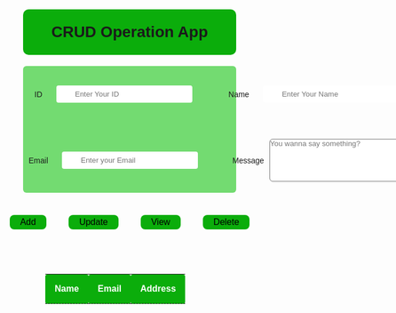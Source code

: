 
<html lang="en">
  <head>
    <meta charset="UTF-8" />
    <meta http-equiv="X-UA-Compatible" content="IE=edge" />
    <meta name="viewport" content="width=device-width, initial-scale=1.0" />
    <link rel="stylesheet" href="style.css" />
    <title>CRUD App</title>
  </head>
  <body>
    <div class="main">
      <div class="add-user">
        <div class="heading">
          <h1>CRUD Operation App</h1>
          <div id="line"></div>
        </div>
        <!-- <h2>Add/Update/View/Delete Users</h2> -->
        <form action="" class="userdata">
          <div class="input-con">
            <label for="userid">ID</label>
            <input type="text" name="userid" id="userid" placeholder="Enter Your ID" />
          </div>
          <div class="input-con">
            <label for="Name">Name</label>
            <input type="text" name="name" id="name" placeholder="Enter Your Name"/>
          </div>
          <div class="input-con">
            <label for="Email">Email</label>
            <input type="text" name="email" id="email" placeholder="Enter your Email" />
          </div>
          <div class="input-con">
            <label for="address">Message</label>
            <textarea name="address" id="address" cols="28" rows="5" placeholder="You wanna say something?"></textarea>
          </div>
        </form>
        <div class="btn-con">
          <div class="add-btnc">
            <button id="add">Add</button>
          </div>
          <div class="update-btnc">
            <button id="update">Update</button>
          </div>
          <div class="view-btnc">
            <button id="view">View</button>
          </div>
          <div class="delete-btnc">
            <button id="delete">Delete</button>
          </div>
        </div>
        <table class="table">
          <thead>
            <tr>
              <th scope="col" class="text-center">Name</th>
              <th scope="col" class="text-center">Email</th>
              <th scope="col" class="text-center">Address</th>
            </tr>
          </thead>
          <tbody id="result" class="text-center"></tbody>
        </table>
      </div>
    </div>
    <script src="index.js"></script>
    <script src="https://unpkg.com/axios/dist/axios.min.js"></script>
  </body>
</html>


<style>
 @import url("https://fonts.googleapis.com/css2?family=Ubuntu:ital,wght@0,300;0,400;0,500;0,700;1,300;1,400;1,500;1,700&display=swap");

* {
  box-sizing: border-box;
  margin: 0;
  padding: 0;
  font-family: "Ubuntu", sans-serif;
}

h2,
h1 {
  text-align: center;
  margin: 25px;
}

.add-user {
  height: 100vh;
  display: flex;
  flex-direction: column;
}

.userdata {
  display: grid;
  grid-template-columns: auto auto;
  /* justify-content: center; */
  align-content: center;
  background-color: #f7f7f7;
  background-color: #73db71;
  margin: 10px;
  border-radius: 6px;
  grid-gap: 10px;
}

.input-con {
  display: flex;
  justify-content: center;
  align-items: center;
  margin: 10px;
}

form label {
  display: inline-block;
}

form input {
  margin: 25px;
  padding: 8px 34px;
  border: none;
  border-radius: 4px;
}

textarea {
  margin: 10px;
  border-radius: 6px;

}

.btn-con {
  display: flex;
  justify-content: center;
  align-items: center;
  /* background-color: #ddd; */
  padding: 10px;
}

.add-btnc,
.update-btnc,
.view-btnc,
.delete-btnc {
  margin: 10px;
  padding: 10px;
}

#add,
#update,
#view,
#delete {
  padding: 4px 19px;
  cursor: pointer;
  background-color: #0bad0b;
  border: none;
  border-radius: 8px;
  font-size: 1rem;
}

#add,
#update,
#view,
#delete:hover {
  background-color: #0bad0b;
}
#add:hover{
  color: #ddd;
}
#update:hover{
  color: #ddd;
}
#view:hover{
  color: #ddd;
}
#delete:hover{
  color: #ddd;
}
.responsec {
  display: flex;
  justify-content: space-around;
  align-items: center;
  margin: 50px 0;
  /* background-color: #ddd; */
  padding: 5px;
  border: 1px solid #111;
}

.text-center {
  /* text-align: center; */
  padding: 17px;
  border-radius: 4px;
  
}

.table {
  margin: 50px;
}

th {
  border-bottom: 1px dashed #111;
}
.buttons{
  padding: 10px 10px;
  background-color: aqua;
}
.heading{
  background-color: #0bad0b;
  margin: 10px 10px;
  border-radius: 10px;
}

/* #line::before{
  content: "OR";
  position: relative;
  display: flex;
  justify-content: center;
  align-items: center;
  color: #fff;
  border-bottom: 1px solid gray;
  width: 25%;
  
} */

thead{
  
  color: #fff;
  background-color: #0bad0b;
}

</style>

<script>
 // User Add
const addUser = () => {
  let name = document.getElementById("name").value;
  let email = document.getElementById("email").value;
  let address = document.getElementById("address").value;
  axios
    .post("https://crudoperation123456.herokuapp.com/user", {
      name: name,
      email: email,
      address: address,
    })
    .then(function (response) {
      console.log(response);
      getUsers();
    })
    .catch(function (error) {
      console.log(error);
    });
};

const getUsers = () => {
  const result = document.getElementById("result");
  axios
    .get("https://crudoperation123456.herokuapp.com/users")
    .then(function (response) {
      console.log(response.data);
      const users = response.data;
      // console.log(users)
      const userList = users.map((user) => {
        return ` <tr> <td> ${user.name} </td> <td> ${user.email} </td> <td> ${user.address} </td></tr>`;
      });
      result.innerHTML = "";
      result.innerHTML = userList.join("");
    })
    .catch(function (error) {
      console.log(error);
    });
};

let addBtn = document.getElementById("add");
let viewBtn = document.getElementById("view");
let updateBtn = document.getElementById("update");
let deletBtn = document.getElementById("delete");

addBtn.addEventListener("click", addUser);

// update data
const updateData = async () => {
  let userid = document.getElementById("userid").value;
  console.log("userid", userid);
  let name = document.getElementById("name").value;
  let email = document.getElementById("email").value;
  let address = document.getElementById("address").value;

  if (name) {
    axios
      .put(`https://crudoperation123456.herokuapp.com/user/${userid}`, { name })
      .then((res) => getUsers());
  }
  if (email) {
    axios
      .put(`https://crudoperation123456.herokuapp.com/user/${userid}`, { email })
      .then((res) => getUsers());
  }
  if (address) {
    axios
      .put(`https://crudoperation123456.herokuapp.com/user/${userid}`, { address })
      .then((res) => getUsers());
  }
};

updateBtn.addEventListener("click", updateData);

// delete user
const deleteUser = () => {
  let userid = document.getElementById("userid").value;
  const result = document.getElementById("result");
  if (userid) {
    axios
      .delete(`https://crudoperation123456.herokuapp.com/user/${userid}`)
      .then(() => getUsers());
  }
  result.innerHTML = "";
};

deletBtn.addEventListener("click", deleteUser);

// search a single user
const getUser = () => {
  let userid = document.getElementById("userid").value;
  const result = document.getElementById("result");
  axios
    .get(`https://crudoperation123456.herokuapp.com/user/${userid}`)
    .then(function (response) {
      console.log(response.data);
      const users = response.data;
      result.innerHTML = ` <tr> <td> ${users.name} </td> <td> ${users.email} </td> <td> ${users.address} </td></tr>`;
    })
    .catch(function (error) {
      console.log(error);
    });
};

viewBtn.onclick = function viewRun() {
  let userid = document.getElementById("userid").value;
  if (userid === "") {
    getUsers();
  } else {
    getUser();
  }
};

  
</script>
